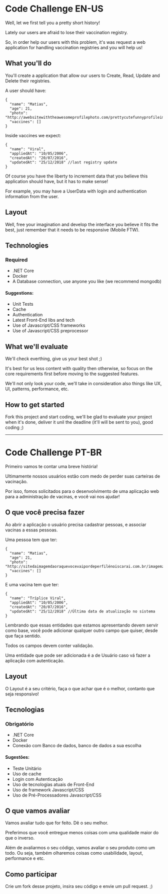 # Code Challenge EN-US

Well, let we first tell you a pretty short history!

Lately our users are afraid to lose their vaccination registry.

So, in order help our users with this problem, it's was request a web application for handling vaccination registries and you will help us!

## What you'll do

You'll create a application that allow our users to Create, Read, Update and Delete their registries.

A user should have:

```
{
  "name": "Matias",
  "age": 21,
  "photo": "http://awebsitewiththeawesomeprofilephoto.com/prettycutefunnyprofileimage.jpg",
  "vaccines": []
}
```

Inside vaccines we expect:

```
{
  "name": "Viral",
  "appliedAt": "10/05/2006",
  "createdAt": "20/07/2016",
  "updatedAt": "25/12/2018" //last registry update
}
```

Of course you have the liberty to increment data that you believe this application should have, but it has to make sense!

For example, you may have a UserData with login and authentication information from the user.

## Layout

Well, free your imagination and develop the interface you believe it fits the best, just remember that it needs to be responsive (Mobile FTW).

## Technologies

### Required

 - .NET Core
 - Docker
 - A Database connection, use anyone you like (we recommend mongodb)
 
 #### Suggestions: 
 
  - Unit Tests
  - Cache
  - Authentication
  - Latest Front-End libs and tech
  - Use of Javascript/CSS frameworks
  - Use of Javascript/CSS preprocessor

## What we'll evaluate

We'll check everthing, give us your best shot ;)

It's best for us less content with quality then otherwise, so focus on the core requirements first before moving to the suggested features.

We'll not only look your code, we'll take in consideration also things like UX, UI, patterns, performance, etc.

## How to get started

Fork this project and start coding, we'll be glad to evaluate your project when it's done, deliver it unil the deadline (it'll will be sent to you), good coding ;)

----------------------------------------------------------------------------------------------------------------------------------------

# Code Challenge PT-BR

Primeiro vamos te contar uma breve história!

Ultimamente nossos usuários estão com medo de perder suas carteiras de vacinação.

Por isso, fomos solicitados para o desenvolvimento de uma aplicação web para a administração de vacinas, e você vai nos ajudar!

## O que você precisa fazer

Ao abrir a aplicação o usuário precisa cadastrar pessoas, e associar vacinas a essas pessoas.

Uma pessoa tem que ter:

```
{
  "name": "Matias",
  "age": 21,
  "photo": "http://sitedaimagemdaoraquevocevaipordeperfilénoiscarai.com.br/imagemzaçoDEPERFIL.jpg",
  "vaccines": []
}
```

E uma vacina tem que ter:

```
{
  "name": "Tríplice Viral",
  "appliedAt": "10/05/2006",
  "createdAt": "20/07/2016",
  "updatedAt": "25/12/2018" //Última data de atualização no sistema
}
```

Lembrando que essas entidades que estamos apresentando devem servir como base, você pode adicionar qualquer outro campo que quiser, desde que faça sentido.

Todos os campos devem conter validação.

Uma entidade que pode ser adicionada é a de Usuário caso vá fazer a aplicação com autenticação.

## Layout

O Layout é a seu critério, faça o que achar que é o melhor, contanto que seja responsivo!

## Tecnologias

### Obrigatório

 - .NET Core
 - Docker
 - Conexão com Banco de dados, banco de dados a sua escolha
 
 #### Sugestões: 
 
  - Teste Unitário
  - Uso de cache
  - Login com Autenticação
  - Uso de tecnologias atuais de Front-End
  - Uso de framework Javascript/CSS
  - Uso de Pré-Processadores Javascript/CSS

## O que vamos avaliar

Vamos avaliar tudo que for feito. Dê o seu melhor.

Preferimos que você entregue menos coisas com uma qualidade maior do que o inverso.

Além de avaliarmos o seu código, vamos avaliar o seu produto como um todo. Ou seja, também olharemos coisas como usabilidade, layout, performance e etc.

## Como participar

Crie um fork desse projeto, insira seu código e envie um pull request. ;)
